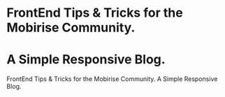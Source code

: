 # FrontEnd Tips & Tricks for the Mobirise Community.
# A Simple Responsive Blog.
FrontEnd Tips & Tricks for the Mobirise Community. A Simple Responsive Blog.
